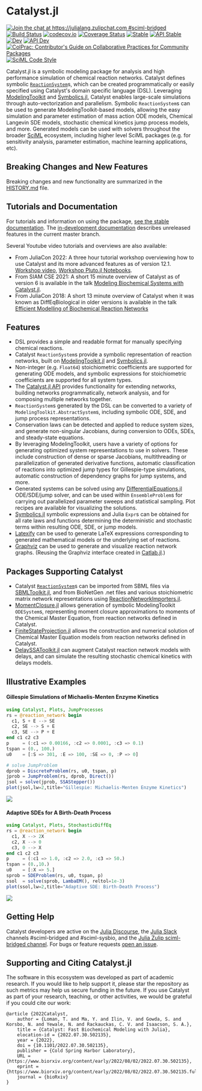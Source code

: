 # Catalyst.jl

[![Join the chat at https://julialang.zulipchat.com #sciml-bridged](https://img.shields.io/static/v1?label=Zulip&message=chat&color=9558b2&labelColor=389826)](https://julialang.zulipchat.com/#narrow/stream/279055-sciml-bridged)
[![Build Status](https://github.com/SciML/Catalyst.jl/workflows/CI/badge.svg)](https://github.com/SciML/Catalyst.jl/actions?query=workflow%3ACI)
[![codecov.io](https://codecov.io/gh/SciML/Catalyst.jl/branch/master/graph/badge.svg)](https://codecov.io/gh/SciML/Catalyst.jl)
[![Coverage Status](https://coveralls.io/repos/github/SciML/Catalyst.jl/badge.svg?branch=master)](https://coveralls.io/github/SciML/Catalyst.jl?branch=master)
[![Stable](https://img.shields.io/badge/docs-stable-blue.svg)](https://docs.sciml.ai/Catalyst/stable/)
[![API Stable](https://img.shields.io/badge/API-stable-blue.svg)](https://docs.sciml.ai/Catalyst/stable/api/catalyst_api/)
[![Dev](https://img.shields.io/badge/docs-dev-blue.svg)](https://docs.sciml.ai/Catalyst/stable/dev/)
[![API Dev](https://img.shields.io/badge/API-dev-blue.svg)](https://docs.sciml.ai/Catalyst/stable/dev/api/catalyst_api/)
[![ColPrac: Contributor's Guide on Collaborative Practices for Community Packages](https://img.shields.io/badge/ColPrac-Contributor's%20Guide-blueviolet)](https://github.com/SciML/ColPrac)
[![SciML Code Style](https://img.shields.io/static/v1?label=code%20style&message=SciML&color=9558b2&labelColor=389826)](https://github.com/SciML/SciMLStyle)

Catalyst.jl is a symbolic modeling package for analysis and high performance
simulation of chemical reaction networks. Catalyst defines symbolic
[`ReactionSystem`](https://docs.sciml.ai/Catalyst/stable/tutorials/reaction_systems/)s,
which can be created programmatically or easily
specified using Catalyst's domain specific language (DSL). Leveraging
[ModelingToolkit](https://github.com/SciML/ModelingToolkit.jl) and
[Symbolics.jl](https://github.com/JuliaSymbolics/Symbolics.jl), Catalyst enables
large-scale simulations through auto-vectorization and parallelism. Symbolic
`ReactionSystem`s can be used to generate ModelingToolkit-based models, allowing
the easy simulation and parameter estimation of mass action ODE models, Chemical
Langevin SDE models, stochastic chemical kinetics jump process models, and more.
Generated models can be used with solvers throughout the broader
[SciML](https://sciml.ai) ecosystem, including higher level SciML packages (e.g.
for sensitivity analysis, parameter estimation, machine learning applications,
etc).

## Breaking Changes and New Features

Breaking changes and new functionality are summarized in the
[HISTORY.md](HISTORY.md) file.

## Tutorials and Documentation

For tutorials and information on using the package, [see the stable
documentation](https://docs.sciml.ai/Catalyst/stable/). The [in-development
documentation](https://docs.sciml.ai/Catalyst/dev/) describes unreleased features in
the current master branch.

Several Youtube video tutorials and overviews are also available:
- From JuliaCon 2022: A three hour tutorial workshop overviewing how to use Catalyst and its more advanced features as of version 12.1. [Workshop video](https://youtu.be/tVfxT09AtWQ), [Workshop Pluto.jl Notebooks](https://github.com/SciML/JuliaCon2022_Catalyst_Workshop).
- From SIAM CSE 2021: A short 15 minute overview of Catalyst as of version 6 is available in the talk
[Modeling Biochemical Systems with Catalyst.jl](https://www.youtube.com/watch?v=5p1PJE5A5Jw).
- From JuliaCon 2018: A short 13 minute overview of Catalyst when it was known as DiffEqBiological in older versions is available in the talk [Efficient Modelling of Biochemical Reaction Networks](https://www.youtube.com/watch?v=s1e72k5XD6s)

## Features

- DSL provides a simple and readable format for manually specifying chemical
  reactions.
- Catalyst `ReactionSystem`s provide a symbolic representation of reaction networks,
  built on [ModelingToolkit.jl](https://github.com/SciML/ModelingToolkit.jl) and
  [Symbolics.jl](https://github.com/JuliaSymbolics/Symbolics.jl).
- Non-integer (e.g. `Float64`) stoichiometric coefficients are supported for generating
  ODE models, and symbolic expressions for stoichiometric coefficients are supported for
  all system types.
- The [Catalyst.jl API](http://docs.sciml.ai/Catalyst/stable/api/catalyst_api) provides
  functionality for extending networks, building networks programmatically,
  network analysis, and for composing multiple networks together.
- `ReactionSystem`s generated by the DSL can be converted to a variety of
  `ModelingToolkit.AbstractSystem`s, including symbolic ODE, SDE, and jump process
  representations.
- Conservation laws can be detected and applied to reduce system sizes, and generate
  non-singular Jacobians, during conversion to ODEs, SDEs, and steady-state equations.
- By leveraging ModelingToolkit, users have a variety of options for generating
  optimized system representations to use in solvers. These include construction
  of dense or sparse Jacobians, multithreading or parallelization of generated
  derivative functions, automatic classification of reactions into optimized
  jump types for Gillespie-type simulations, automatic construction of
  dependency graphs for jump systems, and more.
- Generated systems can be solved using any
  [DifferentialEquations.jl](https://github.com/SciML/DifferentialEquations.jl)
  ODE/SDE/jump solver, and can be used within `EnsembleProblem`s for carrying
  out parallelized parameter sweeps and statistical sampling. Plot recipes
  are available for visualizing the solutions.
- [Symbolics.jl](https://github.com/JuliaSymbolics/Symbolics.jl) symbolic expressions
  and Julia `Expr`s can be obtained for all rate laws and functions determining the
  deterministic and stochastic terms within resulting ODE, SDE, or jump models.
- [Latexify](https://github.com/korsbo/Latexify.jl) can be used to generate
  LaTeX expressions corresponding to generated mathematical models or the
  underlying set of reactions.
- [Graphviz](https://graphviz.org/) can be used to generate and visualize
  reaction network graphs. (Reusing the Graphviz interface created in
  [Catlab.jl](https://github.com/AlgebraicJulia/Catlab.jl/).)

## Packages Supporting Catalyst
- Catalyst [`ReactionSystem`](@ref)s can be imported from SBML files via
  [SBMLToolkit.jl](https://github.com/SciML/SBMLToolkit.jl), and from BioNetGen .net
  files and various stoichiometric matrix network representations using
  [ReactionNetworkImporters.jl](https://github.com/SciML/ReactionNetworkImporters.jl).
- [MomentClosure.jl](https://github.com/augustinas1/MomentClosure.jl) allows
  generation of symbolic ModelingToolkit `ODESystem`s, representing moment
  closure approximations to moments of the Chemical Master Equation, from
  reaction networks defined in Catalyst.
- [FiniteStateProjection.jl](https://github.com/kaandocal/FiniteStateProjection.jl)
  allows the construction and numerical solution of Chemical Master Equation
  models from reaction networks defined in Catalyst.
- [DelaySSAToolkit.jl](https://github.com/palmtree2013/DelaySSAToolkit.jl) can
  augment Catalyst reaction network models with delays, and can simulate the
  resulting stochastic chemical kinetics with delays models.


## Illustrative Examples
#### Gillespie Simulations of Michaelis-Menten Enzyme Kinetics

```julia
using Catalyst, Plots, JumpProcesses
rs = @reaction_network begin
  c1, S + E --> SE
  c2, SE --> S + E
  c3, SE --> P + E
end c1 c2 c3
p     = (:c1 => 0.00166, :c2 => 0.0001, :c3 => 0.1)
tspan = (0., 100.)
u0    = [:S => 301, :E => 100, :SE => 0, :P => 0]

# solve JumpProblem
dprob = DiscreteProblem(rs, u0, tspan, p)
jprob = JumpProblem(rs, dprob, Direct())
jsol = solve(jprob, SSAStepper())
plot(jsol,lw=2,title="Gillespie: Michaelis-Menten Enzyme Kinetics")
```

![](https://user-images.githubusercontent.com/1814174/87864114-3bf9dd00-c932-11ea-83a0-58f38aee8bfb.png)

#### Adaptive SDEs for A Birth-Death Process

```julia
using Catalyst, Plots, StochasticDiffEq
rs = @reaction_network begin
  c1, X --> 2X
  c2, X --> 0
  c3, 0 --> X
end c1 c2 c3
p     = (:c1 => 1.0, :c2 => 2.0, :c3 => 50.)
tspan = (0.,10.)
u0    = [:X => 5.]
sprob = SDEProblem(rs, u0, tspan, p)
ssol  = solve(sprob, LambaEM(), reltol=1e-3)
plot(ssol,lw=2,title="Adaptive SDE: Birth-Death Process")
```

![](https://user-images.githubusercontent.com/1814174/87864113-3bf9dd00-c932-11ea-8275-f903eef90b91.png)

## Getting Help
Catalyst developers are active on the [Julia
Discourse](https://discourse.julialang.org/), the [Julia Slack](https://julialang.slack.com) channels \#sciml-bridged and \#sciml-sysbio, and the [Julia Zulip sciml-bridged channel](https://julialang.zulipchat.com/#narrow/stream/279055-sciml-bridged).
For bugs or feature requests [open an issue](https://github.com/SciML/Catalyst.jl/issues).


## Supporting and Citing Catalyst.jl
The software in this ecosystem was developed as part of academic research. If you would like to help support it, 
please star the repository as such metrics may help us secure funding in the future. If you use Catalyst as part 
of your research, teaching, or other activities, we would be grateful if you could cite our work:
```
@article {2022Catalyst,
	author = {Loman, T. and Ma, Y. and Ilin, V. and Gowda, S. and Korsbo, N. and Yewale, N. and Rackauckas, C. V. and Isaacson, S. A.},
	title = {Catalyst: Fast Biochemical Modeling with Julia},
	elocation-id = {2022.07.30.502135},
	year = {2022},
	doi = {10.1101/2022.07.30.502135},
	publisher = {Cold Spring Harbor Laboratory},
	URL = {https://www.biorxiv.org/content/early/2022/08/02/2022.07.30.502135},
	eprint = {https://www.biorxiv.org/content/early/2022/08/02/2022.07.30.502135.full.pdf},
	journal = {bioRxiv}
}
```
